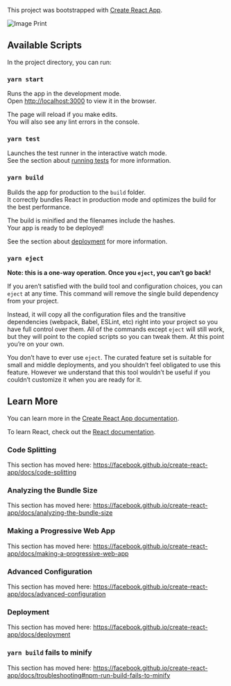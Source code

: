 This project was bootstrapped with [Create React App](https://github.com/facebook/create-react-app).

![Image Print](https://00e9e64baceefee13f3061e878ec4976fc95575b941c0281be-apidata.googleusercontent.com/download/storage/v1/b/shaped-storm-144914.appspot.com/o/drumstore.png?qk=AD5uMEuVBHsxWYGKvw4rPR8m-JW32Xm5hHA_TE6hthM2ngzH_ugEykQ4BhWXvf8MyZW06ccOKEcvbpmRN-z7-e4WDzK8YOfmFZq8WltA6KGJcJnxvURPtKvp9OcYr6S0MquGtAd-VrWy0qAn6iHzxom9VFQvUWCY8AdJHqwhjYyt04cozHfdY-UrJkfksSmEbq2da_YmRoVKL3vVJgAONGSOXFTldrApRI7POE6LS1h-f7qzqJ8SUG_6q2_v2Au62qSRHqaO4Cx0CCAKrhb26DDAH85acLNQiAbIqRqd--lmFMYnSJiURyrwNasC3P94O9XhkpzfvpRTq6Ocek9XNwWjEZMwPkNZZRqMU86fdk3TYWec2-NKa0YSLuxJID0VlernYfb_CXlUC1DkEKfFA924_hqMwXYuVvNZsAj3llY6JGNujQw6cJLyPLbASOiO3gyjLuaLQqp65g3CA-Dx-FJrjS5fc2Mq-GkZHeJgdfJTx84h-4xcWPL26lKtAnnJZ0CDnCoOIroiDKTAQuXUXNJ51S7VjZ54MAHfus5HuiG2SffK_OkEqIBe0U-MOiJkKMwUGe-NT-OeGNDigOEd__rP5ZfNezMmsewsh0Alpgb6BwlkirsG_NOOsup46uFzLmZzCfx12mYcgrWjlm-o-geoWWG_OrNwH4Mdbq8LN0zkf5JY-p-1tODAHMCiVwuQb5_n-NgaWYt6isoYMfqfZ8mLlTtiyiDGnaupbWvE4urHMzSkq48BoFqp4-I7XTkAs8mHctT_FCDhb1xcA4ZvxmaOH12U9ETTGDUTOl0oHL2jYBcXXLMRTme_3WHhUXvPJ_MrEgL334Vc)

## Available Scripts

In the project directory, you can run:

### `yarn start`

Runs the app in the development mode.<br />
Open [http://localhost:3000](http://localhost:3000) to view it in the browser.

The page will reload if you make edits.<br />
You will also see any lint errors in the console.

### `yarn test`

Launches the test runner in the interactive watch mode.<br />
See the section about [running tests](https://facebook.github.io/create-react-app/docs/running-tests) for more information.

### `yarn build`

Builds the app for production to the `build` folder.<br />
It correctly bundles React in production mode and optimizes the build for the best performance.

The build is minified and the filenames include the hashes.<br />
Your app is ready to be deployed!

See the section about [deployment](https://facebook.github.io/create-react-app/docs/deployment) for more information.

### `yarn eject`

**Note: this is a one-way operation. Once you `eject`, you can’t go back!**

If you aren’t satisfied with the build tool and configuration choices, you can `eject` at any time. This command will remove the single build dependency from your project.

Instead, it will copy all the configuration files and the transitive dependencies (webpack, Babel, ESLint, etc) right into your project so you have full control over them. All of the commands except `eject` will still work, but they will point to the copied scripts so you can tweak them. At this point you’re on your own.

You don’t have to ever use `eject`. The curated feature set is suitable for small and middle deployments, and you shouldn’t feel obligated to use this feature. However we understand that this tool wouldn’t be useful if you couldn’t customize it when you are ready for it.

## Learn More

You can learn more in the [Create React App documentation](https://facebook.github.io/create-react-app/docs/getting-started).

To learn React, check out the [React documentation](https://reactjs.org/).

### Code Splitting

This section has moved here: https://facebook.github.io/create-react-app/docs/code-splitting

### Analyzing the Bundle Size

This section has moved here: https://facebook.github.io/create-react-app/docs/analyzing-the-bundle-size

### Making a Progressive Web App

This section has moved here: https://facebook.github.io/create-react-app/docs/making-a-progressive-web-app

### Advanced Configuration

This section has moved here: https://facebook.github.io/create-react-app/docs/advanced-configuration

### Deployment

This section has moved here: https://facebook.github.io/create-react-app/docs/deployment

### `yarn build` fails to minify

This section has moved here: https://facebook.github.io/create-react-app/docs/troubleshooting#npm-run-build-fails-to-minify
